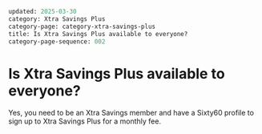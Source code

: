 ```meta
updated: 2025-03-30
category: Xtra Savings Plus
category-page: category-xtra-savings-plus
title: Is Xtra Savings Plus available to everyone?
category-page-sequence: 002
```

# Is Xtra Savings Plus available to everyone? 

Yes, you need to be an Xtra Savings member and have a Sixty60 profile to sign up to Xtra Savings Plus for a monthly fee.  
